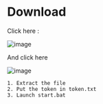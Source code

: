 # Download
Click here : 

![image](https://github.com/user-attachments/assets/83923c00-a02a-4bdd-b354-7994b70eaaf9)

And click here

![image](https://github.com/user-attachments/assets/60e381b4-957d-4e23-b401-deeb65d7ecda)

```
1. Extract the file
2. Put the token in token.txt
3. Launch start.bat
